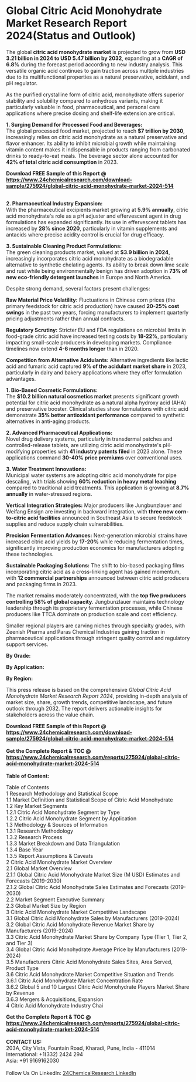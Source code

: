 <h1>Global Citric Acid Monohydrate Market Research Report 2024(Status and Outlook)</h1><p>The global <strong>citric acid monohydrate market</strong> is projected to grow from <strong>USD 3.21 billion in 2024 to USD 5.47 billion by 2032</strong>, expanding at a <strong>CAGR of 6.8%</strong> during the forecast period according to new industry analysis. This versatile organic acid continues to gain traction across multiple industries due to its multifunctional properties as a natural preservative, acidulant, and pH regulator.</p><p>As the purified crystalline form of citric acid, monohydrate offers superior stability and solubility compared to anhydrous variants, making it particularly valuable in food, pharmaceutical, and personal care applications where precise dosing and shelf-life extension are critical.</p><p><strong>1. Surging Demand for Processed Food and Beverages:</strong><br>
The global processed food market, projected to reach <strong>$7 trillion by 2030</strong>, increasingly relies on citric acid monohydrate as a natural preservative and flavor enhancer. Its ability to inhibit microbial growth while maintaining vitamin content makes it indispensable in products ranging from carbonated drinks to ready-to-eat meals. The beverage sector alone accounted for <strong>42% of total citric acid consumption</strong> in 2023.</p><div><b>Download FREE Sample of this Report @ 
            <a href="https://www.24chemicalresearch.com/download-sample/275924/global-citric-acid-monohydrate-market-2024-514">
            https://www.24chemicalresearch.com/download-sample/275924/global-citric-acid-monohydrate-market-2024-514</a></b></div><br><p><strong>2. Pharmaceutical Industry Expansion:</strong><br>
With the pharmaceutical excipients market growing at <strong>5.9% annually</strong>, citric acid monohydrate's role as a pH adjuster and effervescent agent in drug formulations has expanded significantly. Its use in effervescent tablets has increased by <strong>28% since 2020</strong>, particularly in vitamin supplements and antacids where precise acidity control is crucial for drug efficacy.</p><p><strong>3. Sustainable Cleaning Product Formulations:</strong><br>
The green cleaning products market, valued at <strong>$3.9 billion in 2024</strong>, increasingly incorporates citric acid monohydrate as a biodegradable alternative to synthetic chelating agents. Its ability to break down lime scale and rust while being environmentally benign has driven adoption in <strong>73% of new eco-friendly detergent launches</strong> in Europe and North America.</p><p>Despite strong demand, several factors present challenges:</p><p><strong>Raw Material Price Volatility:</strong> Fluctuations in Chinese corn prices (the primary feedstock for citric acid production) have caused <strong>20-25% cost swings</strong> in the past two years, forcing manufacturers to implement quarterly pricing adjustments rather than annual contracts.</p><p><strong>Regulatory Scrutiny:</strong> Stricter EU and FDA regulations on microbial limits in food-grade citric acid have increased testing costs by <strong>18-22%</strong>, particularly impacting small-scale producers in developing markets. Compliance timelines now extend <strong>4-6 months longer</strong> than in 2020.</p><p><strong>Competition from Alternative Acidulants:</strong> Alternative ingredients like lactic acid and fumaric acid captured <strong>9% of the acidulant market share</strong> in 2023, particularly in dairy and bakery applications where they offer formulation advantages.</p><p><strong>1. Bio-Based Cosmetic Formulations:</strong><br>
The <strong>$10.2 billion natural cosmetics market</strong> presents significant growth potential for citric acid monohydrate as a natural alpha hydroxy acid (AHA) and preservative booster. Clinical studies show formulations with citric acid demonstrate <strong>35% better antioxidant performance</strong> compared to synthetic alternatives in anti-aging products.</p><p><strong>2. Advanced Pharmaceutical Applications:</strong><br>
Novel drug delivery systems, particularly in transdermal patches and controlled-release tablets, are utilizing citric acid monohydrate's pH-modifying properties with <strong>41 industry patents filed</strong> in 2023 alone. These applications command <strong>30-40% price premiums</strong> over conventional uses.</p><p><strong>3. Water Treatment Innovations:</strong><br>
Municipal water systems are adopting citric acid monohydrate for pipe descaling, with trials showing <strong>60% reduction in heavy metal leaching</strong> compared to traditional acid treatments. This application is growing at <strong>8.7% annually</strong> in water-stressed regions.</p><p><strong>Vertical Integration Strategies:</strong> Major producers like Jungbunzlauer and Weifang Ensign are investing in backward integration, with <strong>three new corn-to-citric acid facilities</strong> announced in Southeast Asia to secure feedstock supplies and reduce supply chain vulnerabilities.</p><p><strong>Precision Fermentation Advances:</strong> Next-generation microbial strains have increased citric acid yields by <strong>17-20%</strong> while reducing fermentation times, significantly improving production economics for manufacturers adopting these technologies.</p><p><strong>Sustainable Packaging Solutions:</strong> The shift to bio-based packaging films incorporating citric acid as a cross-linking agent has gained momentum, with <strong>12 commercial partnerships</strong> announced between citric acid producers and packaging firms in 2023.</p><p>The market remains moderately concentrated, with the <strong>top five producers controlling 58% of global capacity</strong>. Jungbunzlauer maintains technology leadership through its proprietary fermentation processes, while Chinese producers like TTCA dominate on production scale and cost efficiency.</p><p>Smaller regional players are carving niches through specialty grades, with Zeenish Pharma and Paras Chemical Industries gaining traction in pharmaceutical applications through stringent quality control and regulatory support services.</p><p><strong>By Grade:</strong></p><p><strong>By Application:</strong></p><p><strong>By Region:</strong></p><p>This press release is based on the comprehensive <em>Global Citric Acid Monohydrate Market Research Report 2024</em>, providing in-depth analysis of market size, share, growth trends, competitive landscape, and future outlook through 2032. The report delivers actionable insights for stakeholders across the value chain.</p><div><b>Download FREE Sample of this Report @ 
            <a href="https://www.24chemicalresearch.com/download-sample/275924/global-citric-acid-monohydrate-market-2024-514">
            https://www.24chemicalresearch.com/download-sample/275924/global-citric-acid-monohydrate-market-2024-514</a></b></div><br><div><b>Get the Complete Report & TOC @ 
            <a href="https://www.24chemicalresearch.com/reports/275924/global-citric-acid-monohydrate-market-2024-514">
            https://www.24chemicalresearch.com/reports/275924/global-citric-acid-monohydrate-market-2024-514</a></b></div><br>
            <b>Table of Content:</b><p>Table of Contents<br />
1 Research Methodology and Statistical Scope<br />
1.1 Market Definition and Statistical Scope of Citric Acid Monohydrate<br />
1.2 Key Market Segments<br />
1.2.1 Citric Acid Monohydrate Segment by Type<br />
1.2.2 Citric Acid Monohydrate Segment by Application<br />
1.3 Methodology & Sources of Information<br />
1.3.1 Research Methodology<br />
1.3.2 Research Process<br />
1.3.3 Market Breakdown and Data Triangulation<br />
1.3.4 Base Year<br />
1.3.5 Report Assumptions & Caveats<br />
2 Citric Acid Monohydrate Market Overview<br />
2.1 Global Market Overview<br />
2.1.1 Global Citric Acid Monohydrate Market Size (M USD) Estimates and Forecasts (2019-2030)<br />
2.1.2 Global Citric Acid Monohydrate Sales Estimates and Forecasts (2019-2030)<br />
2.2 Market Segment Executive Summary<br />
2.3 Global Market Size by Region<br />
3 Citric Acid Monohydrate Market Competitive Landscape<br />
3.1 Global Citric Acid Monohydrate Sales by Manufacturers (2019-2024)<br />
3.2 Global Citric Acid Monohydrate Revenue Market Share by Manufacturers (2019-2024)<br />
3.3 Citric Acid Monohydrate Market Share by Company Type (Tier 1, Tier 2, and Tier 3)<br />
3.4 Global Citric Acid Monohydrate Average Price by Manufacturers (2019-2024)<br />
3.5 Manufacturers Citric Acid Monohydrate Sales Sites, Area Served, Product Type<br />
3.6 Citric Acid Monohydrate Market Competitive Situation and Trends<br />
3.6.1 Citric Acid Monohydrate Market Concentration Rate<br />
3.6.2 Global 5 and 10 Largest Citric Acid Monohydrate Players Market Share by Revenue<br />
3.6.3 Mergers & Acquisitions, Expansion<br />
4 Citric Acid Monohydrate Industry Chai</p><div><b>Get the Complete Report & TOC @ 
            <a href="https://www.24chemicalresearch.com/reports/275924/global-citric-acid-monohydrate-market-2024-514">
            https://www.24chemicalresearch.com/reports/275924/global-citric-acid-monohydrate-market-2024-514</a></b></div><br><b>CONTACT US:</b><br>
            203A, City Vista, Fountain Road, Kharadi, Pune, India - 411014<br>
            International: +1(332) 2424 294<br>
            Asia: +91 9169162030 <br><br>
            Follow Us On LinkedIn: <a href="https://www.linkedin.com/company/24chemicalresearch/">24ChemicalResearch LinkedIn</a>